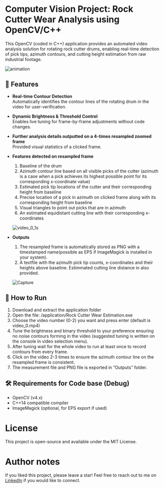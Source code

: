 # Computer Vision Project: Rock Cutter Wear Analysis using OpenCV/C++ 

This OpenCV (coded in C++) application provides an automated video analysis solution for rotating rock cutter drums, enabling real-time detection of pick tips, azimuth contours, and cutting height estimation from raw industrial footage.

![animation](https://github.com/user-attachments/assets/d2343e3e-5cf7-4714-b3f8-1afc8c7af6ce)

## 🚀 Features

- **Real-time Contour Detection**  
  Automatically identifies the contour lines of the rotating drum in the video for user-verification.

- **Dynamic Brightness & Threshold Control**  
  Enables live tuning for frame-by-frame adjustments without code changes.

- **Further analysis details outputted on a 4-times resampled zoomed frame**  
  Provided visual statistics of a clicked frame.
  
- **Features detected on resampled frame**  
  1. Baseline of the drum
  2. Azimuth contour line based on all visible picks of the cutter (azimuth is a case when a pick achieves its highest possible point for its corresponding x-coordinate value)
  3. Estimated pick tip locations of the cutter and their corresponding height from baseline
  4. Precise location of a pick in azimuth on clicked frame along with its corresponding height from baseline
  5. Visual triangles to point out picks that are in azimuth
  6. An estimated equidistant cutting line with their corresponding x-coordinates

  ![video_0_1s](https://github.com/user-attachments/assets/a94411e0-9e91-4882-be64-cbf49b7f1442)


- **Outputs**  
  1. The resampled frame is automatically stored as PNG with a timestamped name(possible as EPS if ImageMagick is installed in your system).
  2. A textfile with the azimuth pick tip counts, x-coordinates and their heights above baseline. Estimmated cutting line distance in also provided.

  ![Capture](https://github.com/user-attachments/assets/4a3a4593-2df6-4f46-8a95-f98fd86955d5)

## 🧪 How to Run
  1. Download and extract the application folder
  2. Open the file: /application/Rock Cutter Wear Estimation.exe
  3. Choose the video number (0-2) you want and press enter (default is video_0.mp4)
  4. Tune the brightness and binary threshold to your preference ensuring no noise contours forming in the video (suggested tuning is written on the console in video selection menu).
  5. After tuning wait for the whole video to run at least once to record contours from every frame.
  6. Click on the video 2-3 times to ensure the azimuth contour line on the resampled frame is consistent.
  7. The measurement file and PNG file is exported in “Outputs” folder.

## 🛠️ Requirements for Code base (Debug)

- OpenCV (v4.x)
- C++14 compatible compiler
- ImageMagick (optional, for EPS export if used)

# License
This project is open-source and available under the MIT License.

# Author notes
If you liked this project, please leave a star! Feel free to reach out to me on [LinkedIn](https://www.linkedin.com/in/nibras-sajjad/) if you would like to connect.
